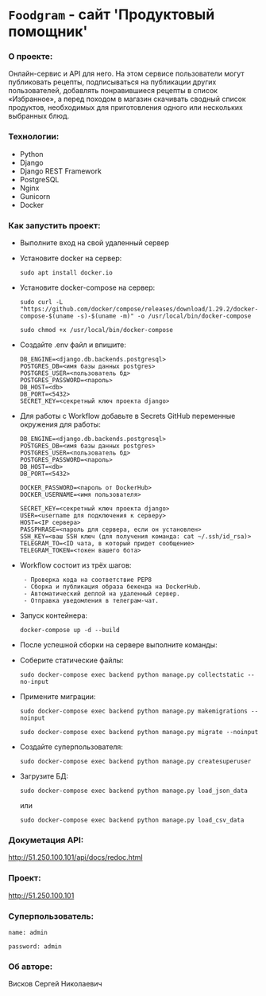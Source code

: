 # `Foodgram` - сайт 'Продуктовый помощник'

### О проекте:
 Онлайн-сервис и API для него. На этом сервисе пользователи могут публиковать рецепты, подписываться на публикации других пользователей, добавлять понравившиеся рецепты в список «Избранное», а перед походом в магазин скачивать сводный список продуктов, необходимых для приготовления одного или нескольких выбранных блюд.
 
### Технологии:

* Python
* Django
* Django REST Framework
* PostgreSQL
* Nginx
* Gunicorn
* Docker

### Как запустить проект:

* Выполните вход на свой удаленный сервер

* Установите docker на сервер:
    ```
    sudo apt install docker.io 
    ```
* Установите docker-compose на сервер:
    ```
    sudo curl -L "https://github.com/docker/compose/releases/download/1.29.2/docker-compose-$(uname -s)-$(uname -m)" -o /usr/local/bin/docker-compose
    ```
    ```
    sudo chmod +x /usr/local/bin/docker-compose
    ```
* Cоздайте .env файл и впишите:
    ```
    DB_ENGINE=<django.db.backends.postgresql>
    POSTGRES_DB=<имя базы данных postgres>
    POSTGRES_USER=<пользователь бд>
    POSTGRES_PASSWORD=<пароль>
    DB_HOST=<db>
    DB_PORT=<5432>
    SECRET_KEY=<секретный ключ проекта django>
    ```
* Для работы с Workflow добавьте в Secrets GitHub переменные окружения для работы:
    ```
    DB_ENGINE=<django.db.backends.postgresql>
    POSTGRES_DB=<имя базы данных postgres>
    POSTGRES_USER=<пользователь бд>
    POSTGRES_PASSWORD=<пароль>
    DB_HOST=<db>
    DB_PORT=<5432>
    
    DOCKER_PASSWORD=<пароль от DockerHub>
    DOCKER_USERNAME=<имя пользователя>
    
    SECRET_KEY=<секретный ключ проекта django>
    USER=<username для подключения к серверу>
    HOST=<IP сервера>
    PASSPHRASE=<пароль для сервера, если он установлен>
    SSH_KEY=<ваш SSH ключ (для получения команда: cat ~/.ssh/id_rsa)>
    TELEGRAM_TO=<ID чата, в который придет сообщение>
    TELEGRAM_TOKEN=<токен вашего бота>
    ```
* Workflow состоит из трёх шагов:
    ```
     - Проверка кода на соответствие PEP8
     - Сборка и публикация образа бекенда на DockerHub.
     - Автоматический деплой на удаленный сервер.
     - Отправка уведомления в телеграм-чат.  
    ```
* Запуск контейнера:
    ```
    docker-compose up -d --build
    ```
* После успешной сборки на сервере выполните команды:

- Соберите статические файлы:
    ```
    sudo docker-compose exec backend python manage.py collectstatic --no-input
    ```
- Примените миграции:
    ```
    sudo docker-compose exec backend python manage.py makemigrations --noinput
    ```
    ```
    sudo docker-compose exec backend python manage.py migrate --noinput
    ```
- Создайте суперпользователя:
    ```
    sudo docker-compose exec backend python manage.py createsuperuser
    ```
- Загрузите БД:
    ```
    sudo docker-compose exec backend python manage.py load_json_data
    ```
    или
    ```
    sudo docker-compose exec backend python manage.py load_csv_data
    ```

### Докуметация API:

http://51.250.100.101/api/docs/redoc.html

### Проект:

http://51.250.100.101

### Суперпользователь:

    name: admin

    password: admin

### Об авторе:
    
Висков Сергей Николаевич
